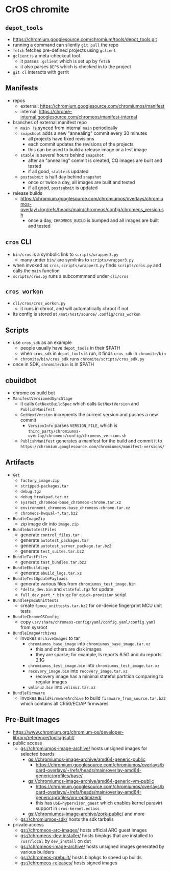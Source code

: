 CrOS chromite
=============

## `depot_tools`

- <https://chromium.googlesource.com/chromium/tools/depot_tools.git>
- running a command can sliently `git pull` the repo
- `fetch` fetches pre-defined projects using `gclient`
- `gclient` is a meta-checkout tool
  - it parses `.gclient` which is set up by `fetch`
  - it also parses `DEPS` which is checked in to the project
- `git cl` interacts with gerrit

## Manifests

- repos
  - external: <https://chromium.googlesource.com/chromiumos/manifest>
  - internal: <https://chrome-internal.googlesource.com/chromeos/manifest-internal>
- branches of external manifest repo
  - `main ` is synced from internal `main` periodically
  - `snapshopt` adds a new "annealing" commit every 30 minutes
    - all projects have fixed revisions
    - each commit updates the revisions of the projects
    - this can be used to build a release image or a test image
  - `stable` is several hours behind `snapshot`
    - after an "annealing" commit is created, CQ images are built and tested
    - if all good, `stable` is updated
  - `postsubmit` is half day behind `snapshot`
    - once or twice a day, all images are built and tested
    - if all good, `postsubmit` is updated
- release builds
  - <https://chromium.googlesource.com/chromiumos/overlays/chromiumos-overlay/+log/refs/heads/main/chromeos/config/chromeos_version.sh>
    - once a day, `CHROMEOS_BUILD` is bumped and all images are built and
      tested

## `cros` CLI

- `bin/cros` is a symbolic link to `scripts/wrapper3.py` 
  - many under `bin/` are symlinks to `scripts/wrapper3.py`
- when invoked as `cros`, `scripts/wrapper3.py` finds `scripts/cros.py` and
  calls the `main` function
- `scripts/cros.py` runs a subcommmand under `cli/cros`

## `cros workon`

- `cli/cros/cros_workon.py`
  - it runs in chroot, and will automatically chroot if not
- its config is stored at `/mnt/host/source/.config/cros_workon`

## Scripts

- use `cros_sdk` as an example
  - people usually have `depot_tools` in their $PATH
  - when `cros_sdk` in `depot_tools` is run, it finds `cros_sdk` in
    `chromite/bin`
  - `chromite/bin/cros_sdk` runs `chromite/scripts/cros_sdk.py`
- once in SDK, `chromite/bin` is in $PATH

## cbuildbot

- chrome os build bot
- `ManifestVersionedSyncStage`
  - it calls `GetNextBuildSpec` which calls `GetNextVersion` and
    `PublishManifest`
  - `GetNextVersion` increments the current version and pushes a new commit
    - `VersionInfo` parses `VERSION_FILE`, which is
      `third_party/chromiumos-overlay/chromeos/config/chromeos_version.sh`
  - `PublishManifest` generates a manifest for the build and commit it to
    `https://chromium.googlesource.com/chromiumos/manifest-versions/`

## Artifacts

- `Get`
  - `factory_image.zip`
  - `stripped-packages.tar`
  - `debug.tgz`
  - `debug_breakpad.tar.xz`
  - `sysroot_chromeos-base_chromeos-chrome.tar.xz`
  - `environment_chromeos-base_chromeos-chrome.tar.xz`
  - `chromeos-hwqual-*.tar.bz2`
- `BundleImageZip`
  - zip image dir into `image.zip`
- `BundleAutotestFiles`
  - generate `control_files.tar`
  - generate `autotest_packages.tar`
  - generate `autotest_server_package.tar.bz2`
  - generate `test_suites.tar.bz2`
- `BundleTastFiles`
  - generate `tast_bundles.tar.bz2`
- `BundleEbuildLogs`
  - generate `ebuild_logs.tar.xz`
- `BundleTestUpdatePayloads`
  - generate various files from `chromiumos_test_image.bin`
  - `*delta_dev.bin` and `stateful.tgz` for update
  - `full_dev_part_*.bin.gz` for `quick-provision` script
- `BundleFpmcuUnittests`
  - create `fpmcu_unittests.tar.bz2` for on-device fingerprint MCU unit tests
- `BundleChromeOSConfig`
  - copy `usr/share/chromeos-config/yaml/config.yaml/config.yaml` from sysroot
- `BundleImageArchives`
  - invokes `ArchiveImages` to tar
    - `chromiumos_base_image` into `chromiumos_base_image.tar.xz`
      - this and others are disk images
      - they are sparse; for example, ls reports 6.5G and du reports 2.1G
    - `chromiumos_test_image.bin` into `chromiumos_test_image.tar.xz`
    - `recovery_image.bin` into `recovery_image.tar.xz`
      - recovery image has a minimal stateful partition comparing to regular
        images
    - `vmlinuz.bin` into `vmlinuz.tar.xz`
- `BundleFirmware`
  - invokes `BuildFirmwareArchive` to build `firmware_from_source.tar.bz2`
    which contains all CR50/EC/AP firmwares

## Pre-Built Images

- <https://www.chromium.org/chromium-os/developer-library/reference/tools/gsutil/>
- public access
  - <gs://chromiumos-image-archive/> hosts unsigned images for selected boards
    - <gs://chromiumos-image-archive/amd64-generic-public>
      - <https://chromium.googlesource.com/chromiumos/overlays/board-overlays/+/refs/heads/main/overlay-amd64-generic/profiles/base/>
    - <gs://chromiumos-image-archive/amd64-generic-vm-public>
      - <https://chromium.googlesource.com/chromiumos/overlays/board-overlays/+/refs/heads/main/overlay-amd64-generic/profiles/vm-optimized/>
      - this has `USE=hypervisor_guest` which enables kernel paravirt support
        in `cros-kernel.eclass`
    - <gs://chromiumos-image-archive/zork-public/> and more
  - <gs://chromiumos-sdk/> hosts the sdk tarballs
- private access
  - <gs://chromeos-arc-images/> hosts official ARC guest images
  - <gs://chromeos-dev-installer/> hosts binpkgs that are installed to
    `/usr/local` by `dev_install` on dut
  - <gs://chromeos-image-archive/> hosts unsigned images generated by various
    builders
  - <gs://chromeos-prebuilt/> hosts binpkgs to speed up builds
  - <gs://chromeos-releases/> hosts signed images
